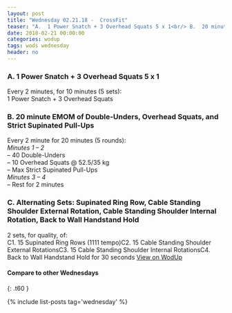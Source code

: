 ```yaml
---
layout: post
title: "Wednesday 02.21.18 -  CrossFit"
teaser: "A.  1 Power Snatch + 3 Overhead Squats 5 x 1<br/> B.  20 minute EMOM of Double-Unders, Overhead Squats, and Strict Supinated Pull-Ups<br/> C. Alternating Sets: Supinated Ring Row, Cable Standing Shoulder External Rotation, Cable Standing Shoulder Internal Rotation, Back to Wall Handstand Hold"
date: 2018-02-21 00:00:00
categories: wodup
tags: wods wednesday
header: no
---
```



<h3>A.  1 Power Snatch + 3 Overhead Squats 5 x 1</h3>
Every 2 minutes, for 10 minutes (5 sets):<br/>1 Power Snatch + 3 Overhead Squats<br/>
<h3>B.  20 minute EMOM of Double-Unders, Overhead Squats, and Strict Supinated Pull-Ups</h3>
Every 2 minute for 20 minutes (5 rounds):<br/><em>Minutes 1  – 2</em><br/>– 40 Double-Unders<br/>– 10 Overhead Squats @ 52.5/35 kg<br/>– Max Strict Supinated Pull-Ups<br/><em>Minutes 3  – 4</em><br/>– Rest for 2 minutes<br/>
<h3>C. Alternating Sets: Supinated Ring Row, Cable Standing Shoulder External Rotation, Cable Standing Shoulder Internal Rotation, Back to Wall Handstand Hold</h3>
2 sets, for quality,  of:<br/>C1. 15 Supinated Ring Rows (1111 tempo)C2. 15 Cable Standing Shoulder External RotationsC3. 15 Cable Standing Shoulder Internal RotationsC4. Back to Wall Handstand Hold for 30 seconds
<a href="https://www.wodup.com/gyms/asphodel/wods/4416" target="blank">View on WodUp</a>


#### Compare to other Wednesdays
{: .t60 }

{% include list-posts tag='wednesday' %}